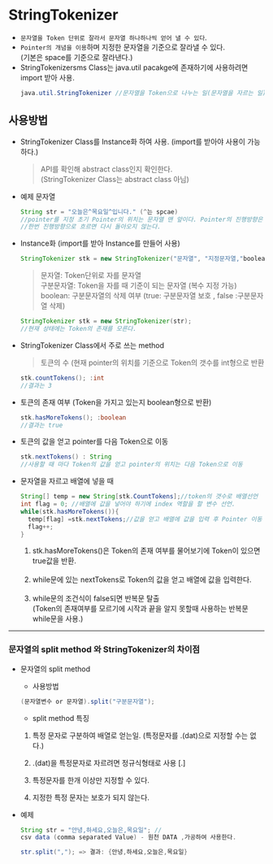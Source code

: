 StringTokenizer
===

* `문자열을 Token 단위로 잘라서 문자열 하나하나씩 얻어 낼 수 있다`.
* `Pointer의 개념을 이용`하며 지정한 문자열을 기준으로 잘라낼 수 있다.<br>
  (기본은 space를 기준으로 잘라낸다.)
* StringTokenizersms Class는 java.util pacakge에 존재하기에 사용하려면 import 받아 사용.
    ```java
    java.util.StringTokenizer //문자열을 Token으로 나누는 일(문자열을 자르는 일)
    ```

## 사용방법
- StringTokenizer Class를 Instance화 하여 사용. (import를 받아야 사용이 가능하다.)
    >API를 확인해 abstract class인지 확인한다. <br>
    (StringTokenizer Class는 abstract class 아님)

* 예제 문자열   
    ```java
    String str = "오늘은^목요일^입니다." (^는 spcae)
    //pointer를 지정 초기 Pointer의 위치는 문자열 맨 앞이다. Pointer의 진행방향은 --->
    //한번 진행방향으로 흐르면 다시 돌아오지 않는다.
    ```
    
* Instance화 (import를 받아 Instance를 만들어 사용)
    ```java
    StringTokenizer stk = new StringTokenizer("문자열", "지정문자열,"boolean");
    ```
    > 문자열: Token단위로 자를 문자열<br>
      구분문자열: Token을 자를 때 기준이 되는 문자열 (복수 지정 가능) <br>
      boolean: 구분문자열의 삭제 여부 (true: 구분문자열 보호 , false :구분문자열 삭제)
    ```java
    StringTokenizer stk = new StringTokenizer(str);
    //현재 상태에는 Token의 존재를 모른다.
    ```
*  StringTokenizer Class에서 주로 쓰는 method

    >토큰의 수 (현재 pointer의 위치를 기준으로 Token의 갯수를 int형으로 반환
    ```java
    stk.countTokens(); :int 
    //결과는 3
    ```

* 토큰의 존재 여부 (Token을 가지고 있는지 boolean형으로 반환)
    ```java
    stk.hasMoreTokens(); :boolean
    //결과는 true
    ```

* 토큰의 값을 얻고 pointer를 다음 Token으로 이동
    ```java
    stk.nextTokens() : String
    //사용할 때 마다 Token의 값을 얻고 pointer의 위치는 다음 Token으로 이동
    ```
* 문자열을 자르고 배열에 넣을 때 
    ```java
    String[] temp = new String[stk.CountTokens];//token의 갯수로 배열선언
    int flag = 0; //배열에 값을 넣어야 하기에 index 역할을 할 변수 선언.    
    while(stk.hasMoreTokens()){
      temp[flag] =stk.nextTokens;//값을 얻고 배열에 값을 입력 후 Pointer 이동
      flag++;
    }
    ```
    1. stk.hasMoreTokens()은 Token의 존재 여부를 물어보기에 Token이 있으면 true값을 반환.<br><br>
    2. while문에 있는 nextTokens로 Token의 값을 얻고 배열에 값을 입력한다. <br><br>
    3. while문의 조건식이 false되면 반복문 탈출<br>
    (Token의 존재여부를 모르기에 시작과 끝을 알지 못할때 사용하는 반복문 while문을 사용.)
    

- --

### 문자열의 split method 와 StringTokenizer의 차이점


* 문자열의 split method

    * 사용방법 
    ```java
    (문자열변수 or 문자열).split("구분문자열");
    ```
    * split method 특징
    1. 특정 문자로 구분하여 배열로 얻는일. (특정문자를 .(dat)으로 지정할 수는 없다.) <br>
    
    2. .(dat)을 특정문자로 자르려면 정규식형태로 사용 [.] <br>
    
    3. 특정문자를 한개 이상만 지정할 수 있다.

    4. 지정한 특정 문자는 보호가 되지 않는다.
    
* 예제 
    ```java
    String str = "안녕,하세요,오늘은,목요일"; //
    csv data (comma separated Value) - 원천 DATA ,가공하여 사용한다.
    
    str.split(","); => 결과: {안녕,하세요,오늘은,목요일}
    ```